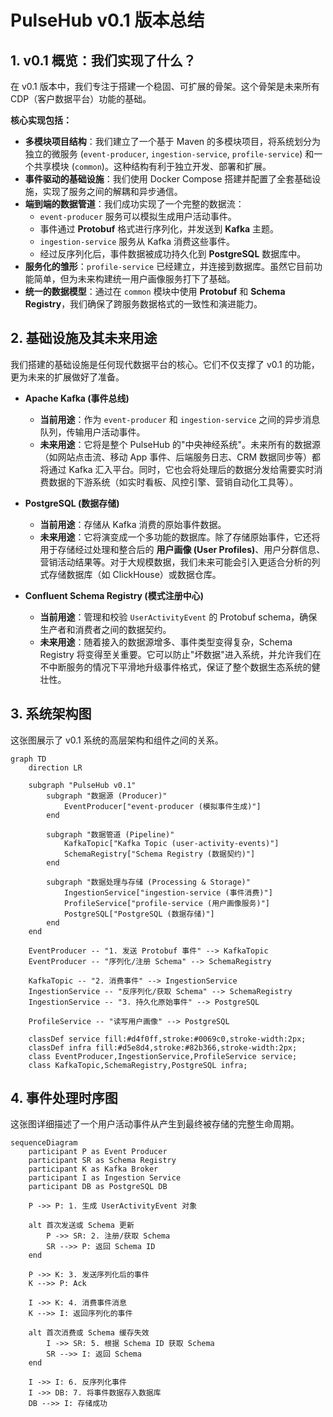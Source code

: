 # PulseHub v0.1 版本总结

## 1. v0.1 概览：我们实现了什么？

在 v0.1 版本中，我们专注于搭建一个稳固、可扩展的骨架。这个骨架是未来所有 CDP（客户数据平台）功能的基础。



**核心实现包括：**

- **多模块项目结构**：我们建立了一个基于 Maven 的多模块项目，将系统划分为独立的微服务 (`event-producer`, `ingestion-service`, `profile-service`) 和一个共享模块 (`common`)。这种结构有利于独立开发、部署和扩展。
- **事件驱动的基础设施**：我们使用 Docker Compose 搭建并配置了全套基础设施，实现了服务之间的解耦和异步通信。
- **端到端的数据管道**：我们成功实现了一个完整的数据流：
    - `event-producer` 服务可以模拟生成用户活动事件。
    - 事件通过 **Protobuf** 格式进行序列化，并发送到 **Kafka** 主题。
    - `ingestion-service` 服务从 Kafka 消费这些事件。
    - 经过反序列化后，事件数据被成功持久化到 **PostgreSQL** 数据库中。
- **服务化的雏形**：`profile-service` 已经建立，并连接到数据库。虽然它目前功能简单，但为未来构建统一用户画像服务打下了基础。
- **统一的数据模型**：通过在 `common` 模块中使用 **Protobuf** 和 **Schema Registry**，我们确保了跨服务数据格式的一致性和演进能力。

## 2. 基础设施及其未来用途

我们搭建的基础设施是任何现代数据平台的核心。它们不仅支撑了 v0.1 的功能，更为未来的扩展做好了准备。

-   **Apache Kafka (事件总线)**
    -   **当前用途**：作为 `event-producer` 和 `ingestion-service` 之间的异步消息队列，传输用户活动事件。
    -   **未来用途**：它将是整个 PulseHub 的"中央神经系统"。未来所有的数据源（如网站点击流、移动 App 事件、后端服务日志、CRM 数据同步等）都将通过 Kafka 汇入平台。同时，它也会将处理后的数据分发给需要实时消费数据的下游系统（如实时看板、风控引擎、营销自动化工具等）。

-   **PostgreSQL (数据存储)**
    -   **当前用途**：存储从 Kafka 消费的原始事件数据。
    -   **未来用途**：它将演变成一个多功能的数据库。除了存储原始事件，它还将用于存储经过处理和整合后的 **用户画像 (User Profiles)**、用户分群信息、营销活动结果等。对于大规模数据，我们未来可能会引入更适合分析的列式存储数据库（如 ClickHouse）或数据仓库。

-   **Confluent Schema Registry (模式注册中心)**
    -   **当前用途**：管理和校验 `UserActivityEvent` 的 Protobuf schema，确保生产者和消费者之间的数据契约。
    -   **未来用途**：随着接入的数据源增多、事件类型变得复杂，Schema Registry 将变得至关重要。它可以防止"坏数据"进入系统，并允许我们在不中断服务的情况下平滑地升级事件格式，保证了整个数据生态系统的健壮性。


## 3. 系统架构图

这张图展示了 v0.1 系统的高层架构和组件之间的关系。

```mermaid
graph TD
    direction LR

    subgraph "PulseHub v0.1"
        subgraph "数据源 (Producer)"
            EventProducer["event-producer (模拟事件生成)"]
        end

        subgraph "数据管道 (Pipeline)"
            KafkaTopic["Kafka Topic (user-activity-events)"]
            SchemaRegistry["Schema Registry (数据契约)"]
        end

        subgraph "数据处理与存储 (Processing & Storage)"
            IngestionService["ingestion-service (事件消费)"]
            ProfileService["profile-service (用户画像服务)"]
            PostgreSQL["PostgreSQL (数据存储)"]
        end
    end

    EventProducer -- "1. 发送 Protobuf 事件" --> KafkaTopic
    EventProducer -- "序列化/注册 Schema" --> SchemaRegistry

    KafkaTopic -- "2. 消费事件" --> IngestionService
    IngestionService -- "反序列化/获取 Schema" --> SchemaRegistry
    IngestionService -- "3. 持久化原始事件" --> PostgreSQL

    ProfileService -- "读写用户画像" --> PostgreSQL

    classDef service fill:#d4f0ff,stroke:#0069c0,stroke-width:2px;
    classDef infra fill:#d5e8d4,stroke:#82b366,stroke-width:2px;
    class EventProducer,IngestionService,ProfileService service;
    class KafkaTopic,SchemaRegistry,PostgreSQL infra;

```

## 4. 事件处理时序图

这张图详细描述了一个用户活动事件从产生到最终被存储的完整生命周期。

```mermaid
sequenceDiagram
    participant P as Event Producer
    participant SR as Schema Registry
    participant K as Kafka Broker
    participant I as Ingestion Service
    participant DB as PostgreSQL DB

    P ->> P: 1. 生成 UserActivityEvent 对象
    
    alt 首次发送或 Schema 更新
        P ->> SR: 2. 注册/获取 Schema
        SR -->> P: 返回 Schema ID
    end

    P ->> K: 3. 发送序列化后的事件
    K -->> P: Ack
    
    I ->> K: 4. 消费事件消息
    K -->> I: 返回序列化的事件
    
    alt 首次消费或 Schema 缓存失效
        I ->> SR: 5. 根据 Schema ID 获取 Schema
        SR -->> I: 返回 Schema
    end

    I ->> I: 6. 反序列化事件
    I ->> DB: 7. 将事件数据存入数据库
    DB -->> I: 存储成功
```